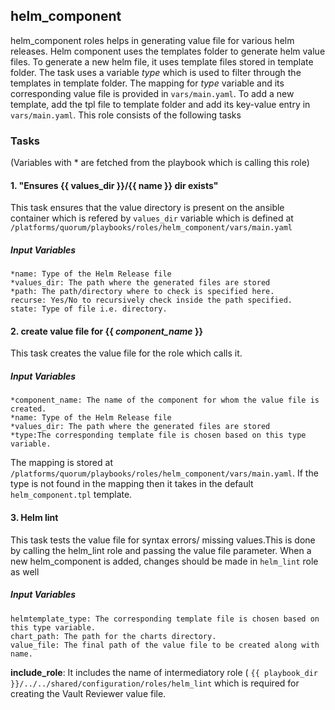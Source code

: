 ## helm_component
helm_component roles helps in generating value file for various helm releases. Helm component uses the templates folder to generate helm value files. To generate a new helm file, it uses template files stored in template folder. The task uses a variable *type* which is used to filter through the templates in template folder.
The mapping for *type* variable and its corresponding value file is provided in `vars/main.yaml`.
To add a new template, add the tpl file to template folder and add its key-value entry in `vars/main.yaml`. 
This role consists of the following tasks

### Tasks
(Variables with * are fetched from the playbook which is calling this role)
#### 1. "Ensures {{ values_dir }}/{{ name }} dir exists"
This task ensures that the value directory is present on the ansible container which is refered by `values_dir` variable which is defined at `/platforms/quorum/playbooks/roles/helm_component/vars/main.yaml`
##### Input Variables

    *name: Type of the Helm Release file 
    *values_dir: The path where the generated files are stored
    *path: The path/directory where to check is specified here.
    recurse: Yes/No to recursively check inside the path specified. 
    state: Type of file i.e. directory.


#### 2. create value file for {{ *component_name* }}
This task creates the value file for the role which calls it. 
##### Input Variables
    *component_name: The name of the component for whom the value file is created.
    *name: Type of the Helm Release file 
    *values_dir: The path where the generated files are stored
    *type:The corresponding template file is chosen based on this type variable.
The mapping is stored at `/platforms/quorum/playbooks/roles/helm_component/vars/main.yaml`. If the type is not found in the mapping then it takes in the default `helm_component.tpl` template.
 

#### 3. Helm lint
This task tests the value file for syntax errors/ missing values.This is done by calling the helm_lint role and passing the value file parameter. When a new helm_component is added, changes should be made in `helm_lint` role as well
##### Input Variables
    helmtemplate_type: The corresponding template file is chosen based on this type variable.
    chart_path: The path for the charts directory.
    value_file: The final path of the value file to be created along with name.
    
**include_role**: It includes the name of intermediatory role ( `{{ playbook_dir }}/../../shared/configuration/roles/helm_lint` which is required for creating the Vault Reviewer value file.

